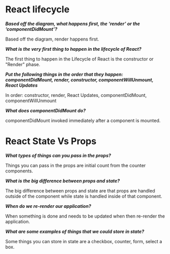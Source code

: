 # React lifecycle

***Based off the diagram, what happens first, the ‘render’ or the ‘componentDidMount’?***

Based off the diagram, render happens first.

***What is the very first thing to happen in the lifecycle of React?***

The first thing to happen in the Lifecycle of React is the constructor or "Render" phase.

***Put the following things in the order that they happen: componentDidMount, render, constructor, componentWillUnmount, React Updates***

In order: constructor, render, React Updates, componentDidMount, componentWillUnmount

***What does componentDidMount do?***

componentDidMount invoked immediately after a component is mounted.

# React State Vs Props

***What types of things can you pass in the props?***

Things you can pass in the props are initial count from the counter components.

***What is the big difference between props and state?***

The big difference between props and state are that props are handled outside of the component while state is handled inside of that component.

***When do we re-render our application?***

When something is done and needs to be updated when then re-render the application.


***What are some examples of things that we could store in state?***

Some things you can store in state are a checkbox, counter, form, select a box. 
